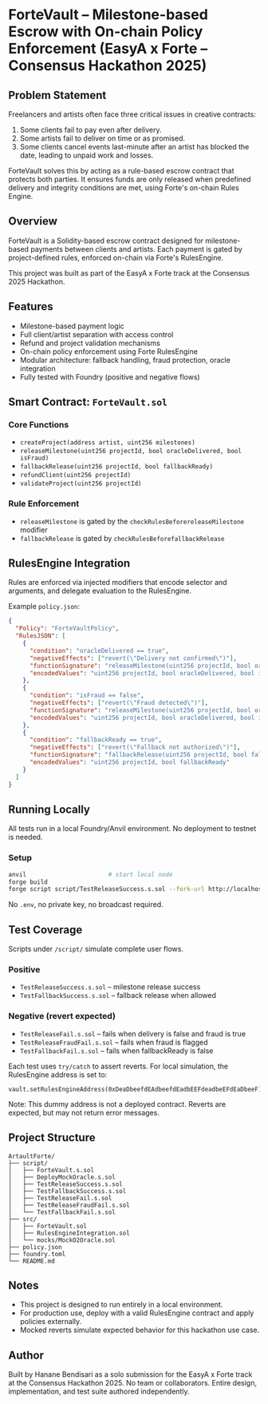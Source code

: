 # ForteVault – Milestone-based Escrow with On-chain Policy Enforcement (EasyA x Forte – Consensus Hackathon 2025)

## Problem Statement

Freelancers and artists often face three critical issues in creative contracts:

1. Some clients fail to pay even after delivery.
2. Some artists fail to deliver on time or as promised.
3. Some clients cancel events last-minute after an artist has blocked the date, leading to unpaid work and losses.

ForteVault solves this by acting as a rule-based escrow contract that protects both parties. It ensures funds are only released when predefined delivery and integrity conditions are met, using Forte's on-chain Rules Engine.

## Overview

ForteVault is a Solidity-based escrow contract designed for milestone-based payments between clients and artists. Each payment is gated by project-defined rules, enforced on-chain via Forte's RulesEngine.

This project was built as part of the EasyA x Forte track at the Consensus 2025 Hackathon.

## Features

* Milestone-based payment logic
* Full client/artist separation with access control
* Refund and project validation mechanisms
* On-chain policy enforcement using Forte RulesEngine
* Modular architecture: fallback handling, fraud protection, oracle integration
* Fully tested with Foundry (positive and negative flows)

## Smart Contract: `ForteVault.sol`

### Core Functions

* `createProject(address artist, uint256 milestones)`
* `releaseMilestone(uint256 projectId, bool oracleDelivered, bool isFraud)`
* `fallbackRelease(uint256 projectId, bool fallbackReady)`
* `refundClient(uint256 projectId)`
* `validateProject(uint256 projectId)`

### Rule Enforcement

* `releaseMilestone` is gated by the `checkRulesBeforereleaseMilestone` modifier
* `fallbackRelease` is gated by `checkRulesBeforefallbackRelease`

## RulesEngine Integration

Rules are enforced via injected modifiers that encode selector and arguments, and delegate evaluation to the RulesEngine.

Example `policy.json`:

```json
{
  "Policy": "ForteVaultPolicy",
  "RulesJSON": [
    {
      "condition": "oracleDelivered == true",
      "negativeEffects": ["revert(\"Delivery not confirmed\")"],
      "functionSignature": "releaseMilestone(uint256 projectId, bool oracleDelivered, bool isFraud)",
      "encodedValues": "uint256 projectId, bool oracleDelivered, bool isFraud"
    },
    {
      "condition": "isFraud == false",
      "negativeEffects": ["revert(\"Fraud detected\")"],
      "functionSignature": "releaseMilestone(uint256 projectId, bool oracleDelivered, bool isFraud)",
      "encodedValues": "uint256 projectId, bool oracleDelivered, bool isFraud"
    },
    {
      "condition": "fallbackReady == true",
      "negativeEffects": ["revert(\"Fallback not authorized\")"],
      "functionSignature": "fallbackRelease(uint256 projectId, bool fallbackReady)",
      "encodedValues": "uint256 projectId, bool fallbackReady"
    }
  ]
}
```

## Running Locally

All tests run in a local Foundry/Anvil environment. No deployment to testnet is needed.

### Setup

```bash
anvil                       # start local node
forge build
forge script script/TestReleaseSuccess.s.sol --fork-url http://localhost:8545
```

No `.env`, no private key, no broadcast required.

## Test Coverage

Scripts under `/script/` simulate complete user flows.

### Positive

* `TestReleaseSuccess.s.sol` – milestone release success
* `TestFallbackSuccess.s.sol` – fallback release when allowed

### Negative (revert expected)

* `TestReleaseFail.s.sol` – fails when delivery is false and fraud is true
* `TestReleaseFraudFail.s.sol` – fails when fraud is flagged
* `TestFallbackFail.s.sol` – fails when fallbackReady is false

Each test uses `try/catch` to assert reverts. For local simulation, the RulesEngine address is set to:

```solidity
vault.setRulesEngineAddress(0xDeaDbeefdEAdbeefdEadbEEFdeadbeEFdEaDbeeF);
```

Note: This dummy address is not a deployed contract. Reverts are expected, but may not return error messages.

## Project Structure

```
ArtaultForte/
├── script/
│   ├── ForteVault.s.sol
│   ├── DeployMockOracle.s.sol
│   ├── TestReleaseSuccess.s.sol
│   ├── TestFallbackSuccess.s.sol
│   ├── TestReleaseFail.s.sol
│   ├── TestReleaseFraudFail.s.sol
│   └── TestFallbackFail.s.sol
├── src/
│   ├── ForteVault.sol
│   ├── RulesEngineIntegration.sol
│   └── mocks/MockO2Oracle.sol
├── policy.json
├── foundry.toml
└── README.md
```

## Notes

* This project is designed to run entirely in a local environment.
* For production use, deploy with a valid RulesEngine contract and apply policies externally.
* Mocked reverts simulate expected behavior for this hackathon use case.

## Author

Built by Hanane Bendisari as a solo submission for the EasyA x Forte track at the Consensus Hackathon 2025.
No team or collaborators. Entire design, implementation, and test suite authored independently.
